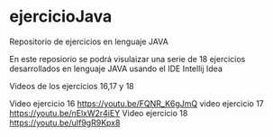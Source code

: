 # ejercicioJava
Repositorio de ejercicios en lenguaje JAVA

En este reposiorio se podrá visulaizar una serie de 18 ejercicios desarrollados en lenguaje JAVA usando el IDE Intellij Idea 


Videos de los ejercicios 16,17 y 18 

Video ejercicio 16 https://youtu.be/FQNR_K6gJmQ
video ejercicio 17 https://youtu.be/nElxW2r4iEY
Video ejercicio 18 https://youtu.be/uIf9gR9Kpx8
